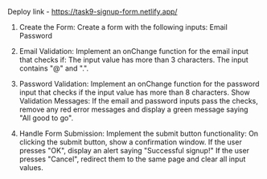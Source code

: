 Deploy link - https://task9-signup-form.netlify.app/

1. Create the Form: Create a form with the following inputs:
Email
Password

2. Email Validation: Implement an onChange function for the email input that checks if:
The input value has more than 3 characters.
The input contains "@" and ".".

3. Password Validation: Implement an onChange function for the password input that checks if the input value has more than 8 characters.
Show Validation Messages: If the email and password inputs pass the checks, remove any red error messages and display a green message saying "All good to go".

4. Handle Form Submission: Implement the submit button functionality:
On clicking the submit button, show a confirmation window.
If the user presses "OK", display an alert saying "Successful signup!"
If the user presses "Cancel", redirect them to the same page and clear all input values.

